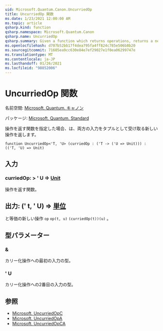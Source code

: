 ```yaml
---
uid: Microsoft.Quantum.Canon.UncurriedOp
title: UncurriedOp 関数
ms.date: 1/23/2021 12:00:00 AM
ms.topic: article
qsharp.kind: function
qsharp.namespace: Microsoft.Quantum.Canon
qsharp.name: UncurriedOp
qsharp.summary: Given a function which returns operations, returns a new operation which takes both inputs as a tuple.
ms.openlocfilehash: d707b52bb17f4dea795fa4ff824c785e506b8b20
ms.sourcegitcommit: 71605ea9cc630e84e7ef29027e1f0ea06299747e
ms.translationtype: MT
ms.contentlocale: ja-JP
ms.lasthandoff: 01/26/2021
ms.locfileid: "98852006"
---
```

# <a name="uncurriedop-function"></a>UncurriedOp 関数

名前空間: [Microsoft. Quantum. キャノン](xref:Microsoft.Quantum.Canon)

パッケージ: [Microsoft. Quantum. Standard](https://nuget.org/packages/Microsoft.Quantum.Standard)


操作を返す関数を指定した場合、は、両方の入力をタプルとして受け取る新しい操作を返します。

```qsharp
function UncurriedOp<'T, 'U> (curriedOp : ('T -> ('U => Unit))) : (('T, 'U) => Unit)
```


## <a name="input"></a>入力

### <a name="curriedop--t---u--unit"></a>curriedOp: > ' U => [Unit](xref:microsoft.quantum.lang-ref.unit) 

操作を返す関数。



## <a name="output--tu--unit"></a>出力: (' t, ' U) => [単位](xref:microsoft.quantum.lang-ref.unit) 

と等価の新しい操作 `op` `op(t, u)` `(curriedOp(t))(u)` 。

## <a name="type-parameters"></a>型パラメーター

### <a name="t"></a>&

カリー化操作への最初の入力の型。
### <a name="u"></a>' U

カリー化操作への2番目の入力の型。

## <a name="see-also"></a>参照

- [Microsoft. UncurriedOpC](xref:Microsoft.Quantum.Canon.UncurriedOpC)
- [Microsoft. UncurriedOpA](xref:Microsoft.Quantum.Canon.UncurriedOpA)
- [Microsoft. UncurriedOpCA](xref:Microsoft.Quantum.Canon.UncurriedOpCA)